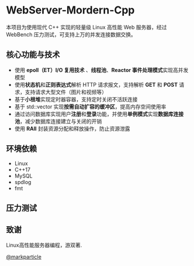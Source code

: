 # WebServer-Mordern-Cpp

本项目为使用现代 C++ 实现的轻量级 Linux 高性能 Web 服务器，经过 WebBench 压力测试，可支持上万的并发连接数据交换。

## 核心功能与技术

- 使用 **epoll（ET）I/O 复用技术** 、**线程池**、**Reactor 事件处理模式**实现高并发模型
- 使用**状态机**和**正则表达式**解析 HTTP 请求报文，支持解析 **GET** 和 **POST** 请求，支持请求大型文件（图片和视频等）
- 基于**小根堆**实现定时器容器，支持定时关闭不活跃连接
- 基于 std::vector<char> 实现**按需自动扩容的缓冲区**，提高内存空间使用率
- 通过访问数据库实现用户**注册**和**登录**功能，并使用**单例模式**实现**数据库连接池**，减少数据库连接建立与关闭的开销
- 使用 **RAII** 封装资源分配和释放操作，防止资源泄露

## 环境依赖

- Linux
- C++17
- MySQL
- spdlog
- fmt

## 压力测试

## 致谢

Linux高性能服务器编程，游双著.

[@markparticle](https://github.com/markparticle/WebServer)

